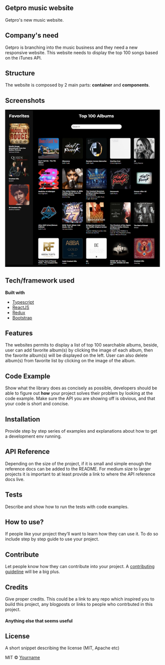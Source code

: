 ## Getpro music website
Getpro's new music website.

## Company's need
Getpro is branching into the music business and they need a new responsive website. This website needs to display the top 100 songs based on the iTunes API.

## Structure
The website is composed by 2 main parts: **container** and **components**. 
 
## Screenshots
![Screenshot](./public/screenshot.jpg)

## Tech/framework used
<b>Built with</b>
- [Typescript](https://www.typescriptlang.org/)
- [ReactJS](https://reactjs.org/)
- [Redux](https://redux.js.org/)
- [Bootstrap](https://getbootstrap.com/)

## Features
The websites permits to display a list of top 100 searchable albums, beside, user can add favorite album(s) by clicking the image of each album, then the favorite album(s) will be displayed on the left. User can also delete album(s) from favorite list by clicking on the image of the album.

## Code Example
Show what the library does as concisely as possible, developers should be able to figure out **how** your project solves their problem by looking at the code example. Make sure the API you are showing off is obvious, and that your code is short and concise.

## Installation
Provide step by step series of examples and explanations about how to get a development env running.

## API Reference

Depending on the size of the project, if it is small and simple enough the reference docs can be added to the README. For medium size to larger projects it is important to at least provide a link to where the API reference docs live.

## Tests
Describe and show how to run the tests with code examples.

## How to use?
If people like your project they’ll want to learn how they can use it. To do so include step by step guide to use your project.

## Contribute

Let people know how they can contribute into your project. A [contributing guideline](https://github.com/zulip/zulip-electron/blob/master/CONTRIBUTING.md) will be a big plus.

## Credits
Give proper credits. This could be a link to any repo which inspired you to build this project, any blogposts or links to people who contrbuted in this project. 

#### Anything else that seems useful

## License
A short snippet describing the license (MIT, Apache etc)

MIT © [Yourname]()